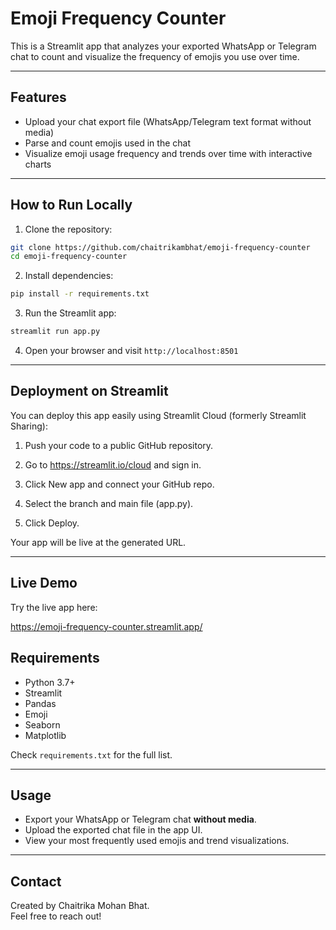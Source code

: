 
# Emoji Frequency Counter

This is a Streamlit app that analyzes your exported WhatsApp or Telegram chat to count and visualize the frequency of emojis you use over time.

---

## Features

- Upload your chat export file (WhatsApp/Telegram text format without media)
- Parse and count emojis used in the chat
- Visualize emoji usage frequency and trends over time with interactive charts

---

## How to Run Locally

1. Clone the repository:

```bash
git clone https://github.com/chaitrikambhat/emoji-frequency-counter
cd emoji-frequency-counter
```

2. Install dependencies:

```bash
pip install -r requirements.txt
```

3. Run the Streamlit app:

```bash
streamlit run app.py
```

4. Open your browser and visit `http://localhost:8501`

---

## Deployment on Streamlit

You can deploy this app easily using Streamlit Cloud (formerly Streamlit Sharing):

1. Push your code to a public GitHub repository.

2. Go to https://streamlit.io/cloud and sign in.

3. Click New app and connect your GitHub repo.

4. Select the branch and main file (app.py).

5. Click Deploy.

Your app will be live at the generated URL.

---

## Live Demo  

Try the live app here:

https://emoji-frequency-counter.streamlit.app/

## Requirements

- Python 3.7+
- Streamlit
- Pandas
- Emoji
- Seaborn
- Matplotlib

Check `requirements.txt` for the full list.

---

## Usage

- Export your WhatsApp or Telegram chat **without media**.
- Upload the exported chat file in the app UI.
- View your most frequently used emojis and trend visualizations.

---

## Contact

Created by Chaitrika Mohan Bhat.   
Feel free to reach out!
